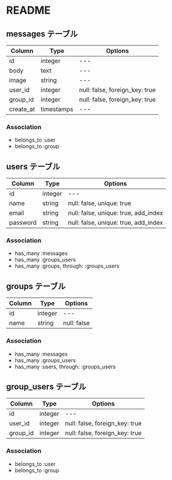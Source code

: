 # README

## messages テーブル

|Column|Type|Options|
|------|----|-------|
|id|integer|---|
|body|text|---|
|image|string|---|
|user_id|integer|null: false, foreign_key: true|
|group_id|integer|null: false, foreign_key: true|
|create_at|timestamps|---|

### Association
- belongs_to :user
- belongs_to :group

## users テーブル

|Column|Type|Options|
|------|----|-------|
|id|integer|---|
|name|string|null: false, unique: true|
|email|string|null: false, unique: true, add_index|
|password|string|null: false, unique: true, add_index|

### Association
- has_many :messages
- has_many :groups_users
- has_many :groups, through: :groups_users

## groups テーブル

|Column|Type|Options|
|------|----|-------|
|id|integer|---|
|name|string|null: false|

### Association
- has_many :messages
- has_many :groups_users
- has_many :users, through: :groups_users

## group_users テーブル

|Column|Type|Options|
|------|----|-------|
|id|integer|---|
|user_id|integer|null: false, foreign_key: true|
|group_id|integer|null: false, foreign_key: true|

### Association
- belongs_to :user
- belongs_to :group

